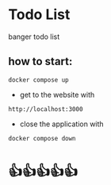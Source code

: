 # Todo List
banger todo list

## how to start: 
```
docker compose up
```
- get to the website with 

```
http://localhost:3000
```
- close the application with
```
docker compose down
```
# 👍👍👍👍👍
